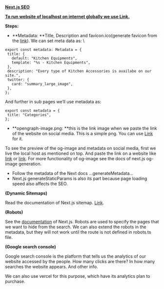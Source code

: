 **<span style="text-decoration:underline;">Next.js SEO</span>**

**<span style="text-decoration:underline;">To run website of localhost on internet globally we use [Link](docs.srv.us).</span>**

**Steps:**



* **Metadata: **Title, Description and favicon.ico(generate favicon from the [link](realfavicongenerator.net)). We can set meta data as: \



```
export const metadata: Metadata = {
 title: {
   default: "Kitchen Equipments",
   template: "%s - Kitchen Equipments",
 },
 description: "Every type of Kitchen Accessories is availabe on our site.",
 twitter: {
   card: "summary_large_image",
 },
};
```


And further in sub pages we’ll use metadata as:


```
export const metadata = {
 title: "Categories",
};

```



* **opengraph-image.png: **this is the link image when we paste the link of the website on social media. This is a simple png. You can use [Link](gimp.org) for it.


To see the preview of the og-image and metadata on social media, first we live the local host as mentioned on top. And paste the link on a website like [link](socialsharepreview.com)  or [link](opengraph.xyz).  For more functionality of og-image see the docs of next.js og-image generation.



* Follow the metadata of the Next docs …generateMetadata…
* Next.js generateStaticParams is also its part because page loading speed also affects the SEO.

**(Dynamic Sitemaps)**

Read the documentation of Next.js sitemap. [Link](https://nextjs.org/docs/app/api-reference/file-conventions/metadata/sitemap).


**(Robots)**

See the [documentation](https://nextjs.org/docs/app/api-reference/file-conventions/metadata/robots) of Next.js. Robots are used to specify the pages that we want to hide from the search. We can also extend the robots in the metadata, but they will not work until the route is not defined in robots.ts file.

**(Google search console)**

Google search console is the platform that tells us the analytics of our website accessed by the people. How many clicks are there? In how many searches the website appears. And other info.

We can also use vercel for this purpose, which have its analytics plan to purchase.

